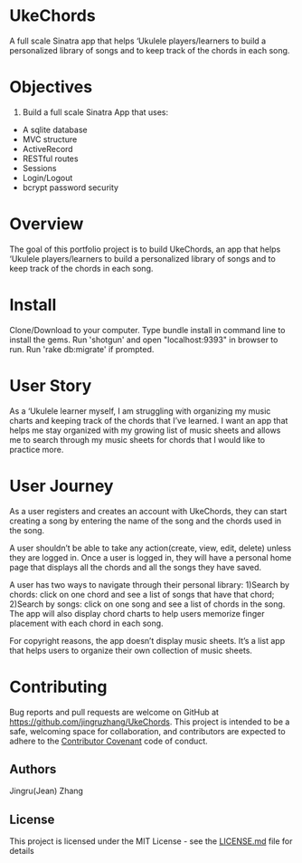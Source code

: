 # UkeChords
A full scale Sinatra app that helps ‘Ukulele players/learners to build a personalized library of songs and to keep track of the chords in each song. 

# Objectives 
1. Build a full scale Sinatra App that uses:
- A sqlite database
- MVC structure
- ActiveRecord
- RESTful routes
- Sessions
- Login/Logout
- bcrypt password security

# Overview
The goal of this portfolio project is to build UkeChords, an app that helps ‘Ukulele players/learners to build a personalized library of songs and to keep track of the chords in each song. 

# Install
Clone/Download to your computer. Type bundle install in command line to install the gems. Run 'shotgun' and open "localhost:9393" in browser to run. Run 'rake db:migrate' if prompted. 

# User Story
As a ‘Ukulele learner myself, I am struggling with organizing my music charts and keeping track of the chords that I’ve learned. I want an app that helps me stay organized with my growing list of music sheets and allows me to search through my music sheets for chords that I would like to practice more. 

# User Journey
As a user registers and creates an account with UkeChords, they can start creating a song by entering the name of the song and the chords used in the song. 

A user shouldn’t be able to take any action(create, view, edit, delete) unless they are logged in. Once a user is logged in, they will have a personal home page that displays all the chords and all the songs they have saved. 

A user has two ways to navigate through their personal library: 1)Search by chords: click on one chord and see a list of songs that have that chord; 2)Search by songs: click on one song and see a list of chords in the song. The app will also display chord charts to help users memorize finger placement with each chord in each song. 

For copyright reasons, the app doesn’t display music sheets. It’s a list app that helps users to organize their own collection of music sheets. 

# Contributing
Bug reports and pull requests are welcome on GitHub at https://github.com/jingruzhang/UkeChords. This project is intended to be a safe, welcoming space for collaboration, and contributors are expected to adhere to the [Contributor Covenant](contributor-covenant.org) code of conduct.

## Authors

Jingru(Jean) Zhang

## License

This project is licensed under the MIT License - see the [LICENSE.md](LICENSE.md) file for details
